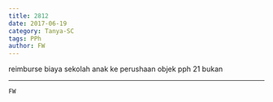 ```yaml
---
title: 2812
date: 2017-06-19
category: Tanya-SC
tags: PPh
author: FW
---
```


reimburse biaya sekolah anak ke perushaan objek pph 21 bukan

---



`FW`
